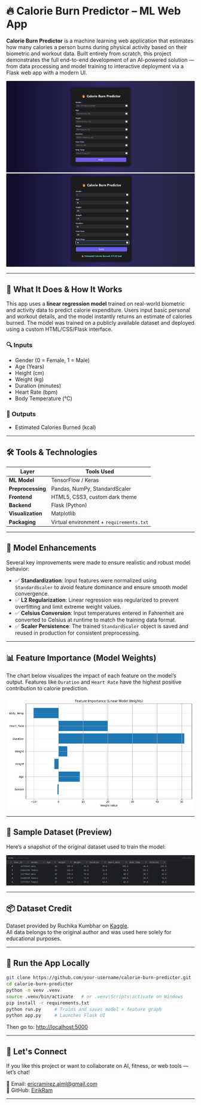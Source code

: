 # 🔥 Calorie Burn Predictor – ML Web App

**Calorie Burn Predictor** is a machine learning web application that estimates how many calories a person burns during physical activity based on their biometric and workout data. Built entirely from scratch, this project demonstrates the full end-to-end development of an AI-powered solution — from data processing and model training to interactive deployment via a Flask web app with a modern UI.

![Prototype Screenshot](static/prototype_screenshot2.png)
![Prototype Screenshot](static/prototype_screenshot.png)

---

## 🧠 What It Does & How It Works

This app uses a **linear regression model** trained on real-world biometric and activity data to predict calorie expenditure. Users input basic personal and workout details, and the model instantly returns an estimate of calories burned. The model was trained on a publicly available dataset and deployed using a custom HTML/CSS/Flask interface.

### 🔍 Inputs
- Gender (0 = Female, 1 = Male)
- Age (Years)
- Height (cm)
- Weight (kg)
- Duration (minutes)
- Heart Rate (bpm)
- Body Temperature (°C)

### 🧮 Outputs
- Estimated Calories Burned (kcal)

---

## 🛠️ Tools & Technologies

| Layer | Tools Used |
|-------|-------------|
| **ML Model** | TensorFlow / Keras |
| **Preprocessing** | Pandas, NumPy, StandardScaler |
| **Frontend** | HTML5, CSS3, custom dark theme |
| **Backend** | Flask (Python) |
| **Visualization** | Matplotlib |
| **Packaging** | Virtual environment + `requirements.txt` |

---

## 🧪 Model Enhancements

Several key improvements were made to ensure realistic and robust model behavior:

- ✅ **Standardization**: Input features were normalized using `StandardScaler` to avoid feature dominance and ensure smooth model convergence.
- ✅ **L2 Regularization**: Linear regression was regularized to prevent overfitting and limit extreme weight values.
- ✅ **Celsius Conversion**: Input temperatures entered in Fahrenheit are converted to Celsius at runtime to match the training data format.
- ✅ **Scaler Persistence**: The trained `StandardScaler` object is saved and reused in production for consistent preprocessing.

---

## 📊 Feature Importance (Model Weights)

The chart below visualizes the impact of each feature on the model’s output. Features like `Duration` and `Heart Rate` have the highest positive contribution to calorie prediction.

![Feature Importance](static/feature_importance.png)

---

## 📁 Sample Dataset (Preview)

Here’s a snapshot of the original dataset used to train the model:

![Dataset Preview](static/dataset_preview.png)


---

## 📦 Dataset Credit

Dataset provided by Ruchika Kumbhar on [Kaggle](https://www.kaggle.com/datasets/ruchikakumbhar/calories-burnt-prediction).  
All data belongs to the original author and was used here solely for educational purposes.

---

## 🚀 Run the App Locally

```bash
git clone https://github.com/your-username/calorie-burn-predictor.git
cd calorie-burn-predictor
python -m venv .venv
source .venv/bin/activate   # or .venv\Scripts\activate on Windows
pip install -r requirements.txt
python run.py     # Trains and saves model + feature graph
python app.py     # Launches Flask UI
```

Then go to: [http://localhost:5000](http://localhost:5000)

---

## 🤝 Let's Connect

If you like this project or want to collaborate on AI, fitness, or web tools — let’s chat!

📧 Email: ericramirez.aiml@gmail.com  
🔗 GitHub: [EirikRam](https://github.com/EirikRam)

---
